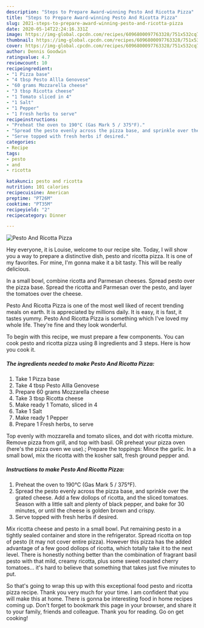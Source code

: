 ```yaml
---
description: "Steps to Prepare Award-winning Pesto And Ricotta Pizza"
title: "Steps to Prepare Award-winning Pesto And Ricotta Pizza"
slug: 2021-steps-to-prepare-award-winning-pesto-and-ricotta-pizza
date: 2020-05-14T22:24:16.331Z
image: https://img-global.cpcdn.com/recipes/6096800097763328/751x532cq70/pesto-and-ricotta-pizza-recipe-main-photo.jpg
thumbnail: https://img-global.cpcdn.com/recipes/6096800097763328/751x532cq70/pesto-and-ricotta-pizza-recipe-main-photo.jpg
cover: https://img-global.cpcdn.com/recipes/6096800097763328/751x532cq70/pesto-and-ricotta-pizza-recipe-main-photo.jpg
author: Dennis Goodwin
ratingvalue: 4.7
reviewcount: 10
recipeingredient:
- "1 Pizza base"
- "4 tbsp Pesto Allla Genovese"
- "60 grams Mozzarella cheese"
- "3 tbsp Ricotta cheese"
- "1 Tomato sliced in 4"
- "1 Salt"
- "1 Pepper"
- "1 Fresh herbs to serve"
recipeinstructions:
- "Preheat the oven to 190°C (Gas Mark 5 / 375°F)."
- "Spread the pesto evenly across the pizza base, and sprinkle over the grated cheese. Add a few dollops of ricotta, and the sliced tomatoes. Season with a little salt and plenty of black pepper, and bake for 30 minutes, or until the cheese is golden brown and crispy."
- "Serve topped with fresh herbs if desired."
categories:
- Recipe
tags:
- pesto
- and
- ricotta

katakunci: pesto and ricotta 
nutrition: 101 calories
recipecuisine: American
preptime: "PT26M"
cooktime: "PT35M"
recipeyield: "2"
recipecategory: Dinner

---
```



![Pesto And Ricotta Pizza](https://img-global.cpcdn.com/recipes/6096800097763328/751x532cq70/pesto-and-ricotta-pizza-recipe-main-photo.jpg)

Hey everyone, it is Louise, welcome to our recipe site. Today, I will show you a way to prepare a distinctive dish, pesto and ricotta pizza. It is one of my favorites. For mine, I'm gonna make it a bit tasty. This will be really delicious.

In a small bowl, combine ricotta and Parmesan cheeses. Spread pesto over the pizza base. Spread the ricotta and Parmesan over the pesto, and layer the tomatoes over the cheese.

Pesto And Ricotta Pizza is one of the most well liked of recent trending meals on earth. It is appreciated by millions daily. It is easy, it is fast, it tastes yummy. Pesto And Ricotta Pizza is something which I've loved my whole life. They're fine and they look wonderful.


To begin with this recipe, we must prepare a few components. You can cook pesto and ricotta pizza using 8 ingredients and 3 steps. Here is how you cook it.

<!--inarticleads1-->

##### The ingredients needed to make Pesto And Ricotta Pizza:

1. Take 1 Pizza base
1. Take 4 tbsp Pesto Allla Genovese
1. Prepare 60 grams Mozzarella cheese
1. Take 3 tbsp Ricotta cheese
1. Make ready 1 Tomato, sliced in 4
1. Take 1 Salt
1. Make ready 1 Pepper
1. Prepare 1 Fresh herbs, to serve


Top evenly with mozzarella and tomato slices, and dot with ricotta mixture. Remove pizza from grill, and top with basil. OR preheat your pizza oven (here&#39;s the pizza oven we use).; Prepare the toppings: Mince the garlic. In a small bowl, mix the ricotta with the kosher salt, fresh ground pepper and. 

<!--inarticleads2-->

##### Instructions to make Pesto And Ricotta Pizza:

1. Preheat the oven to 190°C (Gas Mark 5 / 375°F).
1. Spread the pesto evenly across the pizza base, and sprinkle over the grated cheese. Add a few dollops of ricotta, and the sliced tomatoes. Season with a little salt and plenty of black pepper, and bake for 30 minutes, or until the cheese is golden brown and crispy.
1. Serve topped with fresh herbs if desired.


Mix ricotta cheese and pesto in a small bowl. Put remaining pesto in a tightly sealed container and store in the refrigerator. Spread ricotta on top of pesto (it may not cover entire pizza). However this pizza has the added advantage of a few good dollops of ricotta, which totally take it to the next level. There is honestly nothing better than the combination of fragrant basil pesto with that mild, creamy ricotta, plus some sweet roasted cherry tomatoes… it&#39;s hard to believe that something that takes just five minutes to put. 

So that's going to wrap this up with this exceptional food pesto and ricotta pizza recipe. Thank you very much for your time. I am confident that you will make this at home. There is gonna be interesting food in home recipes coming up. Don't forget to bookmark this page in your browser, and share it to your family, friends and colleague. Thank you for reading. Go on get cooking!

